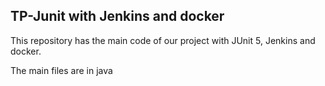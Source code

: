 ## TP-Junit with Jenkins and docker

This repository has the main code of our project with JUnit 5, Jenkins and docker.

The main files are in java


